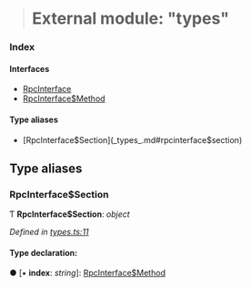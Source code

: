 > # External module: "types"

### Index

#### Interfaces

* [RpcInterface](../interfaces/_types_.rpcinterface.md)
* [RpcInterface$Method](../interfaces/_types_.rpcinterface_method.md)

#### Type aliases

* [RpcInterface$Section](_types_.md#rpcinterface$section)

## Type aliases

###  RpcInterface$Section

Ƭ **RpcInterface$Section**: *object*

*Defined in [types.ts:11](https://github.com/polkadot-js/api/blob/1a80bde/packages/rpc-core/src/types.ts#L11)*

#### Type declaration:

● \[▪ **index**: *string*\]: [RpcInterface$Method](../interfaces/_types_.rpcinterface_method.md)